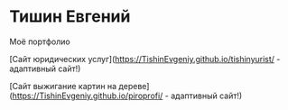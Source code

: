 

# Тишин Евгений
Моё портфолио

[Сайт юридических услуг](https://TishinEvgeniy.github.io/tishinyurist/ - адаптивный сайт!)

[Сайт выжигание картин на дереве](https://TishinEvgeniy.github.io/piroprofi/ - адаптивный сайт!)
